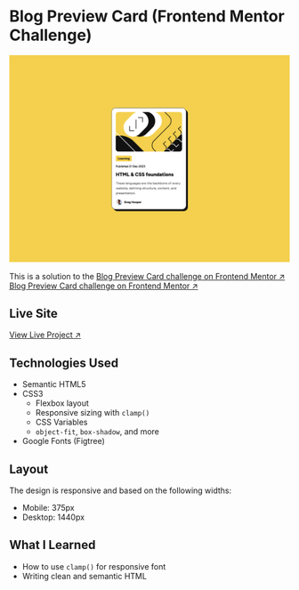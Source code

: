 # Blog Preview Card (Frontend Mentor Challenge)

![Project Design](https://raw.githubusercontent.com/felipedfe/felipedfe/refs/heads/main/assets/fm-preview-blog-card.png)

This is a solution to the [Blog Preview Card challenge on Frontend Mentor ↗️](https://www.frontendmentor.io/challenges/blog-preview-card-ckPaj01IcS)
<a href="https://www.frontendmentor.io/challenges/blog-preview-card-ckPaj01IcS" target="_blank">Blog Preview Card challenge on Frontend Mentor ↗️</a>

## Live Site

[View Live Project ↗️](https://fm-blog-preview-card-rosy.vercel.app/)

## Technologies Used

- Semantic HTML5
- CSS3
  - Flexbox layout
  - Responsive sizing with `clamp()`
  - CSS Variables
  - `object-fit`, `box-shadow`, and more
- Google Fonts (Figtree)

## Layout

The design is responsive and based on the following widths:

- Mobile: 375px
- Desktop: 1440px

## What I Learned

- How to use `clamp()` for responsive font
- Writing clean and semantic HTML
